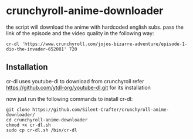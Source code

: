 # crunchyroll-anime-downloader
the script will download the anime with hardcoded english subs.
pass the link of the episode and the video quality in the following way:
```
cr-dl 'https://www.crunchyroll.com/jojos-bizarre-adventure/episode-1-dio-the-invader-652081' 720
```

## Installation
cr-dl uses youtube-dl to download from crunchyroll
refer https://github.com/ytdl-org/youtube-dl.git for its installation

now just run the following commands to install cr-dl:
```
git clone https://github.com/Silent-Crafter/crunchyroll-anime-downloader/
cd crunchyroll-anime-downloader
chmod +x cr-dl.sh
sudo cp cr-dl.sh /bin/cr-dl
```
